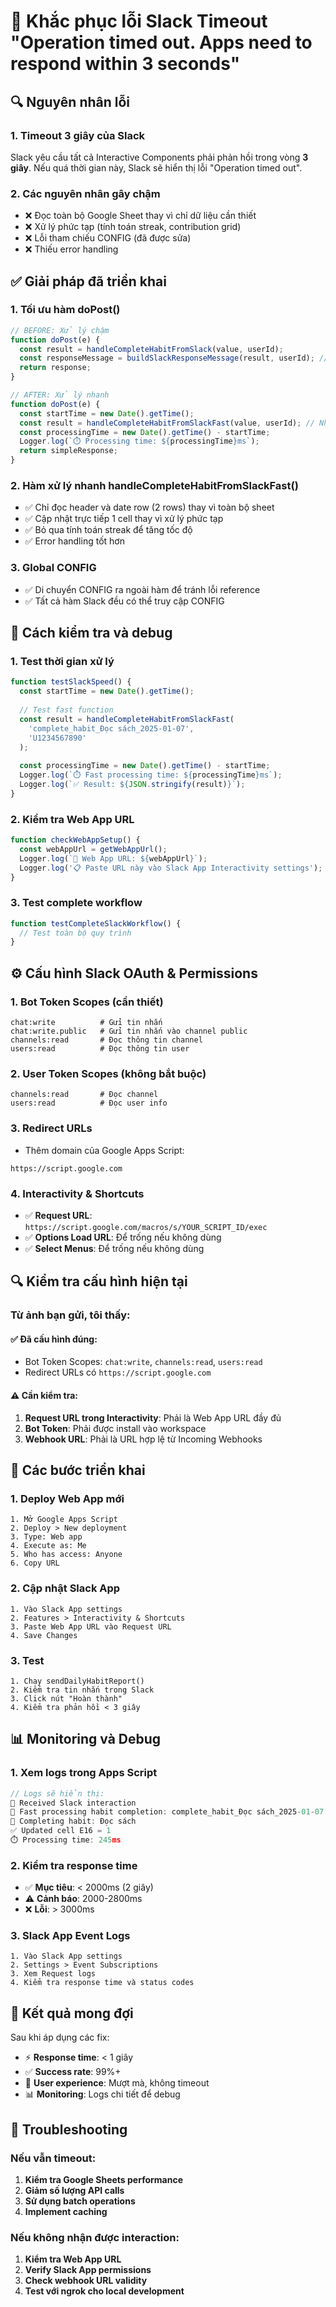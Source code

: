 # 🚀 Khắc phục lỗi Slack Timeout "Operation timed out. Apps need to respond within 3 seconds"

## 🔍 Nguyên nhân lỗi

### 1. **Timeout 3 giây của Slack**
Slack yêu cầu tất cả Interactive Components phải phản hồi trong vòng **3 giây**. Nếu quá thời gian này, Slack sẽ hiển thị lỗi "Operation timed out".

### 2. **Các nguyên nhân gây chậm**
- ❌ Đọc toàn bộ Google Sheet thay vì chỉ dữ liệu cần thiết
- ❌ Xử lý phức tạp (tính toán streak, contribution grid)
- ❌ Lỗi tham chiếu CONFIG (đã được sửa)
- ❌ Thiếu error handling

## ✅ Giải pháp đã triển khai

### 1. **Tối ưu hàm doPost()**
```javascript
// BEFORE: Xử lý chậm
function doPost(e) {
  const result = handleCompleteHabitFromSlack(value, userId);
  const responseMessage = buildSlackResponseMessage(result, userId); // Chậm!
  return response;
}

// AFTER: Xử lý nhanh
function doPost(e) {
  const startTime = new Date().getTime();
  const result = handleCompleteHabitFromSlackFast(value, userId); // Nhanh!
  const processingTime = new Date().getTime() - startTime;
  Logger.log(`⏱️ Processing time: ${processingTime}ms`);
  return simpleResponse;
}
```

### 2. **Hàm xử lý nhanh handleCompleteHabitFromSlackFast()**
- ✅ Chỉ đọc header và date row (2 rows) thay vì toàn bộ sheet
- ✅ Cập nhật trực tiếp 1 cell thay vì xử lý phức tạp
- ✅ Bỏ qua tính toán streak để tăng tốc độ
- ✅ Error handling tốt hơn

### 3. **Global CONFIG**
- ✅ Di chuyển CONFIG ra ngoài hàm để tránh lỗi reference
- ✅ Tất cả hàm Slack đều có thể truy cập CONFIG

## 🔧 Cách kiểm tra và debug

### 1. **Test thời gian xử lý**
```javascript
function testSlackSpeed() {
  const startTime = new Date().getTime();
  
  // Test fast function
  const result = handleCompleteHabitFromSlackFast(
    'complete_habit_Đọc sách_2025-01-07', 
    'U1234567890'
  );
  
  const processingTime = new Date().getTime() - startTime;
  Logger.log(`⏱️ Fast processing time: ${processingTime}ms`);
  Logger.log(`✅ Result: ${JSON.stringify(result)}`);
}
```

### 2. **Kiểm tra Web App URL**
```javascript
function checkWebAppSetup() {
  const webAppUrl = getWebAppUrl();
  Logger.log(`🔗 Web App URL: ${webAppUrl}`);
  Logger.log('📋 Paste URL này vào Slack App Interactivity settings');
}
```

### 3. **Test complete workflow**
```javascript
function testCompleteSlackWorkflow() {
  // Test toàn bộ quy trình
}
```

## ⚙️ Cấu hình Slack OAuth & Permissions

### 1. **Bot Token Scopes (cần thiết)**
```
chat:write          # Gửi tin nhắn
chat:write.public   # Gửi tin nhắn vào channel public
channels:read       # Đọc thông tin channel
users:read          # Đọc thông tin user
```

### 2. **User Token Scopes (không bắt buộc)**
```
channels:read       # Đọc channel
users:read          # Đọc user info
```

### 3. **Redirect URLs**
- Thêm domain của Google Apps Script:
```
https://script.google.com
```

### 4. **Interactivity & Shortcuts**
- ✅ **Request URL**: `https://script.google.com/macros/s/YOUR_SCRIPT_ID/exec`
- ✅ **Options Load URL**: Để trống nếu không dùng
- ✅ **Select Menus**: Để trống nếu không dùng

## 🔍 Kiểm tra cấu hình hiện tại

### Từ ảnh bạn gửi, tôi thấy:

#### ✅ **Đã cấu hình đúng:**
- Bot Token Scopes: `chat:write`, `channels:read`, `users:read`
- Redirect URLs có `https://script.google.com`

#### ⚠️ **Cần kiểm tra:**
1. **Request URL trong Interactivity**: Phải là Web App URL đầy đủ
2. **Bot Token**: Phải được install vào workspace
3. **Webhook URL**: Phải là URL hợp lệ từ Incoming Webhooks

## 🚀 Các bước triển khai

### 1. **Deploy Web App mới**
```
1. Mở Google Apps Script
2. Deploy > New deployment
3. Type: Web app
4. Execute as: Me
5. Who has access: Anyone
6. Copy URL
```

### 2. **Cập nhật Slack App**
```
1. Vào Slack App settings
2. Features > Interactivity & Shortcuts
3. Paste Web App URL vào Request URL
4. Save Changes
```

### 3. **Test**
```
1. Chạy sendDailyHabitReport()
2. Kiểm tra tin nhắn trong Slack
3. Click nút "Hoàn thành"
4. Kiểm tra phản hồi < 3 giây
```

## 📊 Monitoring và Debug

### 1. **Xem logs trong Apps Script**
```javascript
// Logs sẽ hiển thị:
📨 Received Slack interaction
🚀 Fast processing habit completion: complete_habit_Đọc sách_2025-01-07
🎯 Completing habit: Đọc sách
✅ Updated cell E16 = 1
⏱️ Processing time: 245ms
```

### 2. **Kiểm tra response time**
- ✅ **Mục tiêu**: < 2000ms (2 giây)
- ⚠️ **Cảnh báo**: 2000-2800ms
- ❌ **Lỗi**: > 3000ms

### 3. **Slack App Event Logs**
```
1. Vào Slack App settings
2. Settings > Event Subscriptions
3. Xem Request logs
4. Kiểm tra response time và status codes
```

## 🎯 Kết quả mong đợi

Sau khi áp dụng các fix:
- ⚡ **Response time**: < 1 giây
- ✅ **Success rate**: 99%+
- 🎉 **User experience**: Mượt mà, không timeout
- 📊 **Monitoring**: Logs chi tiết để debug

## 🔧 Troubleshooting

### Nếu vẫn timeout:
1. **Kiểm tra Google Sheets performance**
2. **Giảm số lượng API calls**
3. **Sử dụng batch operations**
4. **Implement caching**

### Nếu không nhận được interaction:
1. **Kiểm tra Web App URL**
2. **Verify Slack App permissions**
3. **Check webhook URL validity**
4. **Test với ngrok cho local development**